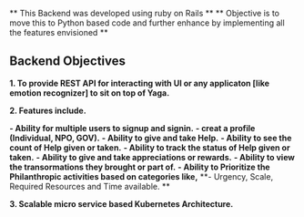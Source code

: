 ** This Backend was developed using ruby on Rails **
** Objective is to move this to Python based code and further enhance by implementing all the features envisioned **

## Backend Objectives

**1. To provide REST API for interacting with UI or any applicaton [like emotion recognizer] to sit on top of Yaga.**

**2. Features include.**

   **- Ability for multiple users to signup and signin.**
   **- creat a profile (Individual, NPO, GOV).**
   **- Ability to give and take Help.**
   **- Ability to see the count of Help given or taken.**
   **- Ability to track the status of Help given or taken.**
   **- Ability to give and take appreciations or rewards.**
   **- Ability to view the transormations they brought or part of.**
   **- Ability to Prioritize the Philanthropic activities based on categories like,**
     **- Urgency, Scale, Required Resources and Time available. **
       
**3. Scalable micro service based Kubernetes Architecture.**






